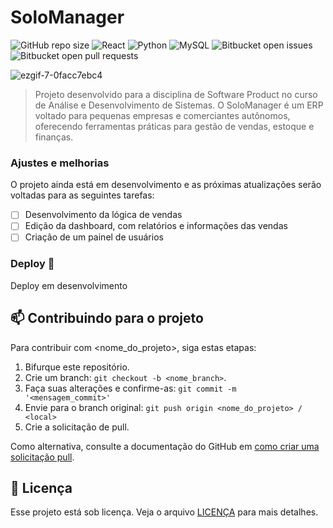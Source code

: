 # SoloManager

![GitHub repo size](https://img.shields.io/github/repo-size/iuricode/README-template?style=for-the-badge)
![React](https://img.shields.io/badge/React-20232A?style=for-the-badge&logo=react&logoColor=61DAFB)
![Python](https://img.shields.io/badge/python-3670A0?style=for-the-badge&logo=python&logoColor=ffdd54)
![MySQL](https://img.shields.io/badge/MySQL-00000F?style=for-the-badge&logo=mysql&logoColor=white)
![Bitbucket open issues](https://img.shields.io/bitbucket/issues/iuricode/README-template?style=for-the-badge)
![Bitbucket open pull requests](https://img.shields.io/bitbucket/pr-raw/iuricode/README-template?style=for-the-badge)

![ezgif-7-0facc7ebc4](https://github.com/user-attachments/assets/053c760c-d605-4fb4-80f0-a0df499f2fc8)

> Projeto desenvolvido para a disciplina de Software Product no curso de Análise e Desenvolvimento de Sistemas.
> O SoloManager é um ERP voltado para pequenas empresas e comerciantes autônomos, oferecendo ferramentas práticas para gestão de vendas, estoque e finanças.

### Ajustes e melhorias

O projeto ainda está em desenvolvimento e as próximas atualizações serão voltadas para as seguintes tarefas:

- [ ] Desenvolvimento da lógica de vendas 
- [ ] Edição da dashboard, com relatórios e informações das vendas
- [ ] Criação de um painel de usuários 

### Deploy 🚀 

Deploy em desenvolvimento

## 📫 Contribuindo para o projeto

Para contribuir com <nome_do_projeto>, siga estas etapas:

1. Bifurque este repositório.
2. Crie um branch: `git checkout -b <nome_branch>`.
3. Faça suas alterações e confirme-as: `git commit -m '<mensagem_commit>'`
4. Envie para o branch original: `git push origin <nome_do_projeto> / <local>`
5. Crie a solicitação de pull.

Como alternativa, consulte a documentação do GitHub em [como criar uma solicitação pull](https://help.github.com/en/github/collaborating-with-issues-and-pull-requests/creating-a-pull-request).

## 📝 Licença

Esse projeto está sob licença. Veja o arquivo [LICENÇA](LICENSE.md) para mais detalhes.
